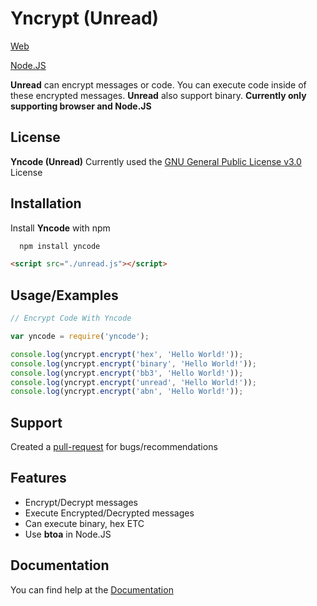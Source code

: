 # Yncrypt (Unread)
[Web](https://github.com/nonumbershere/Unread.JS)

[Node.JS]()

**Unread** can encrypt messages or code. You can execute code inside of these encrypted messages. **Unread** also support binary.
**Currently only supporting browser and Node.JS**
## License

**Yncode (Unread)** Currently used the [GNU General Public License v3.0](https://raw.githubusercontent.com/nonumbershere/Private-Javascript/master/LICENSE?token=GHSAT0AAAAAABOLQCEPSLULFAZBXUVQBMLUYPYAN2Q) License
## Installation

Install **Yncode** with npm

```bash
  npm install yncode
```
```html
<script src="./unread.js"></script>
```

## Usage/Examples

```javascript
// Encrypt Code With Yncode

var yncode = require('yncode');

console.log(yncrypt.encrypt('hex', 'Hello World!'));
console.log(yncrypt.encrypt('binary', 'Hello World!'));
console.log(yncrypt.encrypt('bb3', 'Hello World!'));
console.log(yncrypt.encrypt('unread', 'Hello World!'));
console.log(yncrypt.encrypt('abn', 'Hello World!'));
```


## Support

Created a [pull-request](https://github.com/nonumbershere/Unread.JS/pulls) for bugs/recommendations


## Features

- Encrypt/Decrypt messages
- Execute Encrypted/Decrypted messages
- Can execute binary, hex ETC
- Use **btoa** in Node.JS


## Documentation

You can find help at the [Documentation](https://github.com/nonumbershere/Unread.JS/wiki/Documentation)


